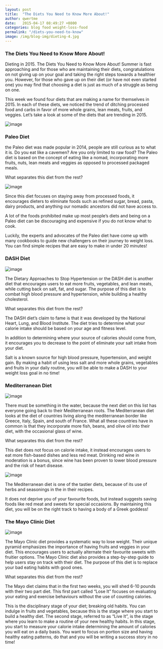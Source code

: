 ```yaml
---
layout: post
title:  "The Diets You Need to Know More About!"
author: qwertme
date:   2015-04-17 08:49:27 +0800
categories: blog food weight-loss-food
permalink: "/diets-you-need-to-know"
image: /img/blog-img/dieting-4.jpg
---
```




### The Diets You Need to Know More About!


Dieting in 2015. The Diets You Need to Know More About!
Summer is fast approaching and for those who are maintaining their diets, congratulations on not giving up on your goal and taking the right steps towards a healthier you. However, for those who gave up on their diet (or have not even started one) you may find that choosing a diet is just as much of a struggle as being on one.


This week we found four diets that are making a name for themselves in 2015. In each of these diets, we noticed the trend of ditching processed food and carbs in favor of more whole grains, lean meats, fruits, and veggies. Let’s take a look at some of the diets that are trending in 2015.

![image](/img/blog-img/dieting-1.png)

### Paleo Diet
the Paleo diet was made popular in 2014, people are still curious as to what it is. Do you eat like a cavemen? Are you only limited to raw food? The Paleo diet is based on the concept of eating like a nomad, incorporating more fruits, nuts, lean meats and veggies as opposed to processed packaged meals.

What separates this diet from the rest?

![image](/img/blog-img/dieting-2.jpg)

Since this diet focuses on staying away from processed foods, it encourages dieters to eliminate foods such as refined sugar, bread, pasta, dairy products, and anything our nomadic ancestors did not have access to.

A lot of the foods prohibited make up most people’s diets and being on a Paleo diet can be discouraging and expensive if you do not know what to cook.

Luckily, the experts and advocates of the Paleo diet have come up with many cookbooks to guide new challengers on their journey to weight loss. You can find simple recipes that are easy to make in under 20 minutes!


### DASH Diet

![image](/img/blog-img/dieting-3.jpg)

The Dietary Approaches to Stop Hypertension or the DASH diet is another diet that encourages users to eat more fruits, vegetables, and lean meats, while cutting back on salt, fat, and sugar. The purpose of this diet is to combat high blood pressure and hypertension, while building a healthy cholesterol.

What separates this diet from the rest?

The DASH diet’s claim to fame is that it was developed by the National Heart, Lung, and Blood Institute. The diet tries to determine what your calorie intake should be based on your age and fitness level.

In addition to determining where your source of calories should come from, it encourages you to decrease to the point of eliminate your salt intake from your diet.

Salt is a known source for high blood pressure, hypertension, and weight gain. By making a habit of using less salt and more whole grains, vegetables and fruits in your daily routine, you will be able to make a DASH to your weight loss goal in no time!

### Mediterranean Diet

![image](/img/blog-img/dieting-4.jpg)

There must be something in the water, because the next diet on this list has everyone going back to their Mediterranean roots. The Mediterranean diet looks at the diet of countries living along the mediterranean border like Greece, Italy, Spain, and south of France. What all these countries have in common is that they incorporate more fish, beans, and olive oil into their diet, with the occasional glass of wine.

What separates this diet from the rest?

This diet does not focus on calorie intake, it instead encourages users to eat more fish-based dishes and less red meat.
Drinking red wine in moderation is a bonus, since wine has been proven to lower blood pressure and the risk of heart disease.

![image](/img/blog-img/dieting-5.jpg)

The Mediterranean diet is one of the tastier diets, because of its use of herbs and seasonings in the in their recipes.

It does not deprive you of your favourite foods, but instead suggests saving foods like red meat and sweets for special occasions. By maintaining this diet, you will be on the right track to having a body of a Greek goddess!



### The Mayo Clinic Diet        

![image](/img/blog-img/dieting-6.jpg)

The Mayo Clinic diet provides a systematic way to lose weight. Their unique pyramid emphasizes the importance of having fruits and veggies in your diet.
This encourages users to actually alternate their favourite sweets with fruitier options. The Mayo Clinic diet also provides a step-by-step guide to help users stay on track with their diet. The purpose of this diet is to replace your bad eating habits with good ones.

What separates this diet from the rest?

The Mayo diet claims that in the first two weeks, you will shed 6-10 pounds with their two part diet. This first part called “Lose It” focuses on evaluating your eating and exercise behaviours without the use of counting calories.

This is the disciplinary stage of your diet; breaking old habits. You can indulge in fruits and vegetables, because this is the stage where you start to build a healthy diet.
The second stage, referred to as “Live It”, is the stage where you learn to make a routine of your new healthy habits. In this stage, you start to measure your calorie intake determining the amount of calories you will eat on a daily basis. You want to focus on portion size and having healthy eating patterns, do that and you will be writing a success story in no time!
